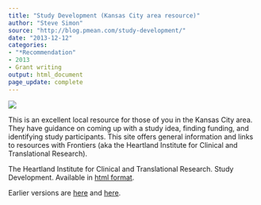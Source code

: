 ```yaml
---
title: "Study Development (Kansas City area resource)"
author: "Steve Simon"
source: "http://blog.pmean.com/study-development/"
date: "2013-12-12"
categories:
- "*Recommendation"
- 2013
- Grant writing
output: html_document
page_update: complete
---
```


![](http://www.pmean.com/new-images/13/study-development-01.png)

<!---More--->

This is an excellent local resource for those of you in the Kansas City area. They have guidance on coming up with a study idea, finding funding, and identifying study participants. This site offers general information and links to resources with Frontiers (aka the Heartland Institute for Clinical and Translational Research).

The Heartland Institute for Clinical and Translational Research. Study Development. Available in [html format][hea1].

[hea1]: http://frontiersresearch.org/frontiers/study-development>.



 
Earlier versions are [here][sim1] and [here][sim2].
 
[sim1]: http://blog.pmean.com/study-development/
[sim2]: http://new.pmean.com/study-development/
 
